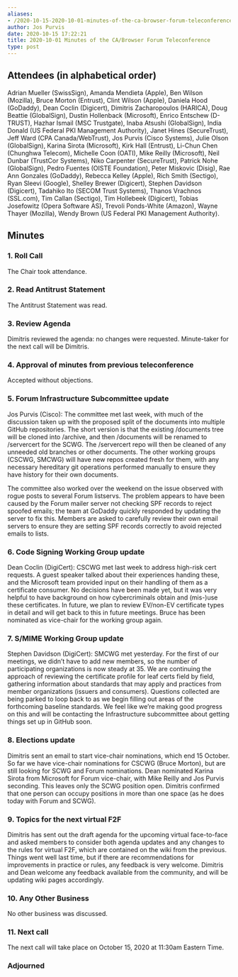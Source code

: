 ```yaml
---
aliases:
- /2020-10-15-2020-10-01-minutes-of-the-ca-browser-forum-teleconference/
author: Jos Purvis
date: 2020-10-15 17:22:21
title: 2020-10-01 Minutes of the CA/Browser Forum Teleconference
type: post
---
```


## Attendees (in alphabetical order) 

Adrian Mueller (SwissSign), Amanda Mendieta (Apple), Ben Wilson (Mozilla), Bruce Morton (Entrust), Clint Wilson (Apple), Daniela Hood (GoDaddy), Dean Coclin (Digicert), Dimitris Zacharopoulos (HARICA), Doug Beattie (GlobalSign), Dustin Hollenback (Microsoft), Enrico Entschew (D-TRUST), Hazhar Ismail (MSC Trustgate), Inaba Atsushi (GlobalSign), India Donald (US Federal PKI Management Authority), Janet Hines (SecureTrust), Jeff Ward (CPA Canada/WebTrust), Jos Purvis (Cisco Systems), Julie Olson (GlobalSign), Karina Sirota (Microsoft), Kirk Hall (Entrust), Li-Chun Chen (Chunghwa Telecom), Michelle Coon (OATI), Mike Reilly (Microsoft), Neil Dunbar (TrustCor Systems), Niko Carpenter (SecureTrust), Patrick Nohe (GlobalSign), Pedro Fuentes (OISTE Foundation), Peter Miskovic (Disig), Rae Ann Gonzales (GoDaddy), Rebecca Kelley (Apple), Rich Smith (Sectigo), Ryan Sleevi (Google), Shelley Brewer (Digicert), Stephen Davidson (Digicert), Tadahiko Ito (SECOM Trust Systems), Thanos Vrachnos (SSL.com), Tim Callan (Sectigo), Tim Hollebeek (Digicert), Tobias Josefowitz (Opera Software AS), Trevoli Ponds-White (Amazon), Wayne Thayer (Mozilla), Wendy Brown (US Federal PKI Management Authority).

## Minutes 

### 1. Roll Call 

The Chair took attendance.

### 2. Read Antitrust Statement 

The Antitrust Statement was read.

### 3. Review Agenda 

Dimitris reviewed the agenda: no changes were requested. Minute-taker for the next call will be Dimitris.

### 4. Approval of minutes from previous teleconference 

Accepted without objections.

### 5. Forum Infrastructure Subcommittee update 

Jos Purvis (Cisco): The committee met last week, with much of the discussion taken up with the proposed split of the documents into multiple GitHub repositories. The short version is that the existing /documents tree will be cloned into /archive, and then /documents will be renamed to /servercert for the SCWG. The /servercert repo will then be cleaned of any unneeded old branches or other documents. The other working groups (CSCWG, SMCWG) will have new repos created fresh for them, with any necessary hereditary git operations performed manually to ensure they have history for their own documents.

The committee also worked over the weekend on the issue observed with rogue posts to several Forum listservs. The problem appears to have been caused by the Forum mailer server not checking SPF records to reject spoofed emails; the team at GoDaddy quickly responded by updating the server to fix this. Members are asked to carefully review their own email servers to ensure they are setting SPF records correctly to avoid rejected emails to lists.

### 6. Code Signing Working Group update 

Dean Coclin (DigiCert): CSCWG met last week to address high-risk cert requests. A guest speaker talked about their experiences handing these, and the Microsoft team provided input on their handling of them as a certificate consumer. No decisions have been made yet, but it was very helpful to have background on how cybercriminals obtain and (mis-)use these certificates. In future, we plan to review EV/non-EV certificate types in detail and will get back to this in future meetings. Bruce has been nominated as vice-chair for the working group again.

### 7. S/MIME Working Group update 

Stephen Davidson (DigiCert): SMCWG met yesterday. For the first of our meetings, we didn’t have to add new members, so the number of participating organizations is now steady at 35. We are continuing the approach of reviewing the certificate profile for leaf certs field by field, gathering information about standards that may apply and practices from member organizations (issuers and consumers). Questions collected are being parked to loop back to as we begin filling out areas of the forthcoming baseline standards. We feel like we’re making good progress on this and will be contacting the Infrastructure subcommittee about getting things set up in GitHub soon.

### 8. Elections update 

Dimitris sent an email to start vice-chair nominations, which end 15 October. So far we have vice-chair nominations for CSCWG (Bruce Morton), but are still looking for SCWG and Forum nominations. Dean nominated Karina Sirota from Microsoft for Forum vice-chair, with Mike Reilly and Jos Purvis seconding. This leaves only the SCWG position open. Dimitris confirmed that one person can occupy positions in more than one space (as he does today with Forum and SCWG).

### 9. Topics for the next virtual F2F 

Dimitris has sent out the draft agenda for the upcoming virtual face-to-face and asked members to consider both agenda updates and any changes to the rules for virtual F2F, which are contained on the wiki from the previous. Things went well last time, but if there are recommendations for improvements in practice or rules, any feedback is very welcome. Dimitris and Dean welcome any feedback available from the community, and will be updating wiki pages accordingly.

### 10. Any Other Business 

No other business was discussed.

### 11. Next call 

The next call will take place on October 15, 2020 at 11:30am Eastern Time.

### Adjourned
